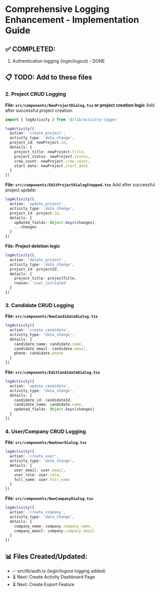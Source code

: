 # Comprehensive Logging Enhancement - Implementation Guide

## ✅ COMPLETED:
1. Authentication logging (login/logout) - DONE

## 📋 TODO: Add to these files

### 2. Project CRUD Logging

**File: `src/components/NewProjectDialog.tsx` or project creation logic**
Add after successful project creation:
```typescript
import { logActivity } from '@/lib/activity-logger'

logActivity({
  action: 'create_project',
  activity_type: 'data_change',
  project_id: newProject.id,
  details: {
    project_title: newProject.title,
    project_status: newProject.status,
    crew_count: newProject.crew_count,
    start_date: newProject.start_date
  }
})
```

**File: `src/components/EditProjectDialogStepped.tsx`**
Add after successful project update:
```typescript
logActivity({
  action: 'update_project',
  activity_type: 'data_change',
  project_id: project.id,
  details: {
    updated_fields: Object.keys(changes),
    ...changes
  }
})
```

**File: Project deletion logic**
```typescript
logActivity({
  action: 'delete_project',
  activity_type: 'data_change',
  project_id: projectId,
  details: {
    project_title: projectTitle,
    reason: 'user_initiated'
  }
})
```

### 3. Candidate CRUD Logging

**File: `src/components/NewCandidateDialog.tsx`**
```typescript
logActivity({
  action: 'create_candidate',
  activity_type: 'data_change',
  details: {
    candidate_name: candidate.name,
    candidate_email: candidate.email,
    phone: candidate.phone
  }
})
```

**File: `src/components/EditCandidateDialog.tsx`**
```typescript
logActivity({
  action: 'update_candidate',
  activity_type: 'data_change',
  details: {
    candidate_id: candidateId,
    candidate_name: candidate.name,
    updated_fields: Object.keys(changes)
  }
})
```

###  4. User/Company CRUD Logging

**File: `src/components/NewUserDialog.tsx`**
```typescript
logActivity({
  action: 'create_user',
  activity_type: 'data_change',
  details: {
    user_email: user.email,
    user_role: user.role,
    full_name: user.full_name
  }
})
```

**File: `src/components/NewCompanyDialog.tsx`**
```typescript
logActivity({
  action: 'create_company',
  activity_type: 'data_change',
  details: {
    company_name: company.company_name,
    company_email: company.company_email
  }
})
```

## 📊 Files Created/Updated:
- ✅ src/lib/auth.ts (login/logout logging added)
- ⏳ Next: Create Activity Dashboard Page
- ⏳ Next: Create Export Feature

